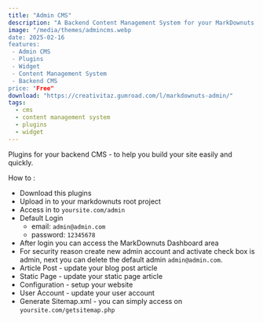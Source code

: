 ```yaml
---
title: "Admin CMS"
description: "A Backend Content Management System for your MarkDownuts Projects"
image: "/media/themes/admincms.webp
date: 2025-02-16
features: 
 - Admin CMS
 - Plugins
 - Widget
 - Content Management System
 - Backend CMS
price: "Free"
download: "https://creativitaz.gumroad.com/l/markdownuts-admin/"
tags:
  - cms
  - content management system
  - plugins
  - widget
---
```

Plugins for your backend CMS - to help you build your site easily and quickly.

How to :

+ Download this plugins
+ Upload in to your markdownuts root project
+ Access in to `yoursite.com/admin`
+ Default Login
    - email: `admin@admin.com`
    - password: `12345678`
+ After login you can access the MarkDownuts Dashboard area
+ For security reason create new admin account and activate check box is admin, next you can delete the default admin `admin@admin.com`.
+ Article Post - update your blog post article
+ Static Page - update your static page article
+ Configuration - setup your website
+ User Account - update your user account
+ Generate Sitemap.xml - you can simply access on `yoursite.com/getsitemap.php`

